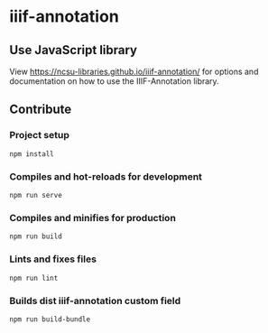 # iiif-annotation

## Use JavaScript library

View https://ncsu-libraries.github.io/iiif-annotation/ for options and documentation on how to use the IIIF-Annotation library.

## Contribute
### Project setup
```
npm install
```

### Compiles and hot-reloads for development
```
npm run serve
```

### Compiles and minifies for production
```
npm run build
```

### Lints and fixes files
```
npm run lint
```

### Builds dist iiif-annotation custom field

```
npm run build-bundle
```
